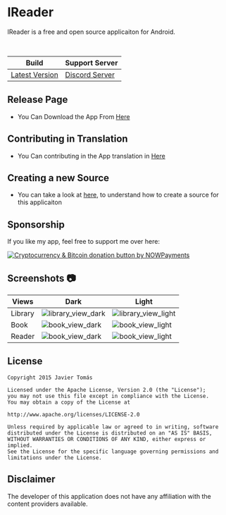 # IReader

IReader is a free and open source applicaiton for Android.

<br>

| Build | Support Server |
|-------|---------|
| [Latest Version](https://github.com/IReaderorg/IReader/releases/latest) | [Discord Server](https://discord.gg/HBU6zD8c5v) |

## Release Page

- You Can Download the App From [Here](https://github.com/IReaderorg/IReader/releases)

## Contributing in Translation

- You Can contributing in the App translation in [Here](https://hosted.weblate.org/projects/ireader/ireader/)

## Creating a new Source

- You can take a look at [here](https://github.com/IReaderorg/IReader-extensions/tree/master/sources/en), to understand how to create a source for this applicaiton 

## Sponsorship
If you like my app, feel free to support me over here: 

<a href="https://nowpayments.io/donation?api_key=YS02ZZJ-M2S4SF9-HD3AQW0-MRRV89W" target="_blank">
 <img src="https://nowpayments.io/images/embeds/donation-button-white.svg" alt="Cryptocurrency & Bitcoin donation button by NOWPayments">
</a>
    


## Screenshots :camera:

| Views    | Dark                                                       | Light                                                        |
| -------- | ---------------------------------------------------------- | ------------------------------------------------------------ |
| Library  | ![library_view_dark](screenshots/library-dark.png)         | ![library_view_light](screenshots/library-light.png)         |
| Book     | ![book_view_dark](screenshots/detail-dark.png)               | ![book_view_light](screenshots/detail-light.png)               |
| Reader     | ![book_view_dark](screenshots/reader-dark.png)               | ![book_view_light](screenshots/reader-light.png)               |

## License

    Copyright 2015 Javier Tomás

    Licensed under the Apache License, Version 2.0 (the "License");
    you may not use this file except in compliance with the License.
    You may obtain a copy of the License at

    http://www.apache.org/licenses/LICENSE-2.0

    Unless required by applicable law or agreed to in writing, software
    distributed under the License is distributed on an "AS IS" BASIS,
    WITHOUT WARRANTIES OR CONDITIONS OF ANY KIND, either express or implied.
    See the License for the specific language governing permissions and
    limitations under the License.

## Disclaimer

The developer of this application does not have any affiliation with the content providers available.
